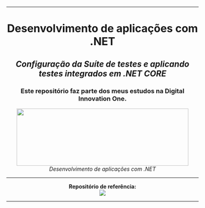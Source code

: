 <hr/>
<div align="center">
    <h1>Desenvolvimento de aplicações com .NET</h1>
    <h2><i>Configuração da Suíte de testes e aplicando testes integrados em .NET CORE</i></h2>
    <h3>Este repositório faz parte dos meus estudos na Digital Innovation One.</h3>
    <img src="https://hermes.digitalinnovation.one/site/images/logo-footer.png" width="450" height="150">
    <i>Desenvolvimento de aplicações com .NET</i>
 </div>    
<hr/>
<div align="center">
    <b>Repositório de referência:</b><br>
    <a href="https://github.com/leandrobianch/curso-dio-arquitetura-back-e-front-end"><img src="https://img.icons8.com/ios-filled/50/000000/github.png"/></a>
    <hr/>
</div>
